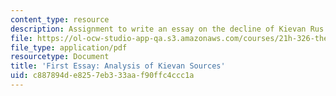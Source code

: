 ```yaml
---
content_type: resource
description: Assignment to write an essay on the decline of Kievan Rus.
file: https://ol-ocw-studio-app-qa.s3.amazonaws.com/courses/21h-326-the-making-of-russia-in-the-worlds-of-byzantium-mongolia-and-europe-spring-1998/c887894de8257eb333aaf90ffc4ccc1a_asgmt4.pdf
file_type: application/pdf
resourcetype: Document
title: 'First Essay: Analysis of Kievan Sources'
uid: c887894d-e825-7eb3-33aa-f90ffc4ccc1a
---
```

